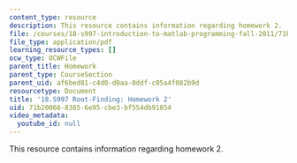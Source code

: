 ```yaml
---
content_type: resource
description: This resource contains information regarding homework 2.
file: /courses/18-s997-introduction-to-matlab-programming-fall-2011/71b2006683856e95cbe3bf554db91854_MIT18_S997F11_Homework_2.pdf
file_type: application/pdf
learning_resource_types: []
ocw_type: OCWFile
parent_title: Homework
parent_type: CourseSection
parent_uid: af6bed81-c4d0-d0aa-0ddf-c05a4f082b9d
resourcetype: Document
title: '18.S997 Root-Finding: Homework 2'
uid: 71b20066-8385-6e95-cbe3-bf554db91854
video_metadata:
  youtube_id: null
---
```

This resource contains information regarding homework 2.